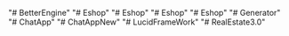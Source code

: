 "# BetterEngine" 
"# Eshop" 
"# Eshop" 
"# Eshop" 
"# Eshop" 
"# Generator" 
"# ChatApp" 
"# ChatAppNew" 
"# LucidFrameWork" 
"# RealEstate3.0" 
